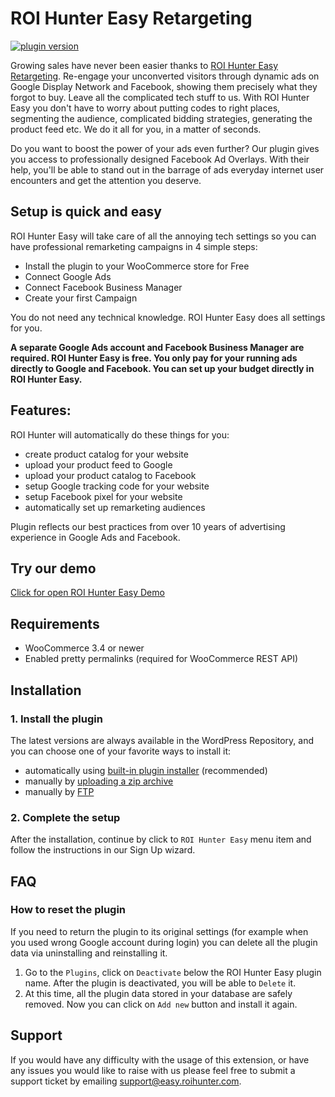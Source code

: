 # ROI Hunter Easy Retargeting
[![plugin version](https://img.shields.io/wordpress/plugin/v/roi-hunter-easy-for-woocommerce.svg)](https://wordpress.org/plugins/roi-hunter-easy-for-woocommerce)

Growing sales have never been easier thanks to [ROI Hunter Easy Retargeting](https://easy.roihunter.com/). Re-engage your unconverted visitors through dynamic ads on Google Display Network and Facebook, showing them precisely what they forgot to buy.  Leave all the complicated tech stuff to us. With ROI Hunter Easy you don't have to worry about putting codes to right places, segmenting the audience, complicated bidding strategies, generating the product feed etc. We do it all for you, in a matter of seconds.  

Do you want to boost the power of your ads even further? Our plugin gives you access to professionally designed Facebook Ad Overlays. With their help, you'll be able to stand out in the barrage of ads everyday internet user encounters and get the attention you deserve. 

## Setup is quick and easy
ROI Hunter Easy will take care of all the annoying tech settings so you can have professional remarketing campaigns in 4 simple steps:

* Install the plugin to your WooCommerce store for Free
* Connect Google Ads
* Connect Facebook Business Manager
* Create your first Campaign

You do not need any technical knowledge. ROI Hunter Easy does all settings for you.

**A separate Google Ads account and Facebook Business Manager are required. ROI Hunter Easy is free. You only pay for your running ads directly to Google and Facebook. You can set up your budget directly in ROI Hunter Easy.**

## Features:
ROI Hunter will automatically do these things for you:
* create product catalog for your website
* upload your product feed to Google
* upload your product catalog to Facebook
* setup Google tracking code for your website
* setup Facebook pixel for your website
* automatically set up remarketing audiences

Plugin reflects our best practices from over 10 years of advertising experience in Google Ads and Facebook.

## Try our demo
[Click for open ROI Hunter Easy Demo](https://easy.roihunter.com/demo?utm_source=wordpress&utm_medium=listing)

## Requirements
* WooCommerce 3.4 or newer
* Enabled pretty permalinks (required for WooCommerce REST API)

## Installation

### 1. Install the plugin 

The latest versions are always available in the WordPress Repository, and you can choose one of your favorite ways to install it: 
* automatically using [built-in plugin installer](https://codex.wordpress.org/Managing_Plugins#Automatic_Plugin_Installation) (recommended)
* manually by [uploading a zip archive](https://codex.wordpress.org/Managing_Plugins#Manual_Plugin_Installation_by_FTP)
* manually by [FTP](https://codex.wordpress.org/Managing_Plugins#Manual_Plugin_Installation_by_Uploading_a_Zip_Archive)

### 2. Complete the setup

After the installation, continue by click to `ROI Hunter Easy` menu item and follow the instructions in our Sign Up wizard.

## FAQ

### How to reset the plugin
If you need to return the plugin to its original settings (for example when you used wrong Google account during login) you can delete all the plugin data via uninstalling and reinstalling it. 

1. Go to the `Plugins`, click on `Deactivate` below the ROI Hunter Easy plugin name. After the plugin is deactivated, you will be able to `Delete` it. 
1. At this time, all the plugin data stored in your database are safely removed. Now you can click on `Add new` button and install it again.

## Support
If you would have any difficulty with the usage of this extension, or have any issues you would like to raise with us please feel free to submit a support ticket by emailing support@easy.roihunter.com.
